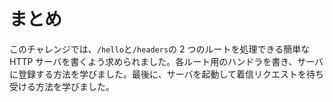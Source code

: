 # まとめ

このチャレンジでは、`/hello`と`/headers`の 2 つのルートを処理できる簡単な HTTP サーバを書くよう求められました。各ルート用のハンドラを書き、サーバに登録する方法を学びました。最後に、サーバを起動して着信リクエストを待ち受ける方法を学びました。
